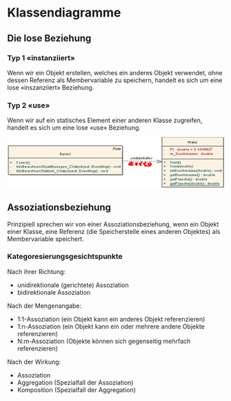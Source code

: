 # Klassendiagramme

## Die lose Beziehung

### Typ 1 «instanziiert»
Wenn wir ein Objekt erstellen, welches ein anderes Objekt verwendet, ohne dessen Referenz als Membervariable zu speichern, handelt es sich um eine lose «inszanziiert» Beziehung.

### Typ 2 «use»
Wenn wir auf ein statisches Element einer anderen Klasse zugreifen, handelt es sich um eine lose «use» Beziehung.

![](img/loseBezihung.png)

## Assoziationsbeziehung
Prinzipiell sprechen wir von einer Assoziationsbeziehung, wenn ein Objekt einer Klasse, eine Referenz (die Speicherstelle eines anderen Objektes) als Membervariable speichert.

### Kategoresierungsgesichtspunkte
Nach ihrer Richtung: 
*	unidirektionale (gerichtete) Assoziation
*	bidirektionale Assoziation

Nach der Mengenangabe:
*	1:1-Assoziation (ein Objekt kann ein anderes Objekt referenzieren)
*	1:n-Assoziation (ein Objekt kann ein oder mehrere andere Objekte referenzieren)
*	N:m-Assoziation (Objekte können sich gegenseitig mehrfach referenzieren)

Nach der Wirkung:
*	Assoziation
*	Aggregation (Spezialfall der Assoziation)
*	Komposition (Spezialfall der Aggregation)